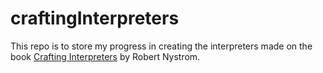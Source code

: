 # craftingInterpreters
This repo is to store my progress in creating the interpreters made on the book [Crafting Interpreters](https://craftinginterpreters.com) by Robert Nystrom.
